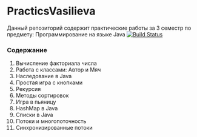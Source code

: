 # PracticsVasilieva 
Данный репозиторий содержит практические работы за 3 семестр по предмету: Программирование на языке Java
[![Build Status](https://travis-ci.org/joemccann/dillinger.svg?branch=master)](https://travis-ci.org/joemccann/dillinger)

### Содержание 
1. Вычисление факториала числа
2. Работа с классами: Автор и Мяч
3. Наследование в Java
4. Простая игра с кнопками
5. Рекурсия
6. Методы сортировок
7. Игра в пьяницу
8. HashMap в Java
9. Списки в Java
10. Потоки и многопоточность
11. Синхронизированные потоки
